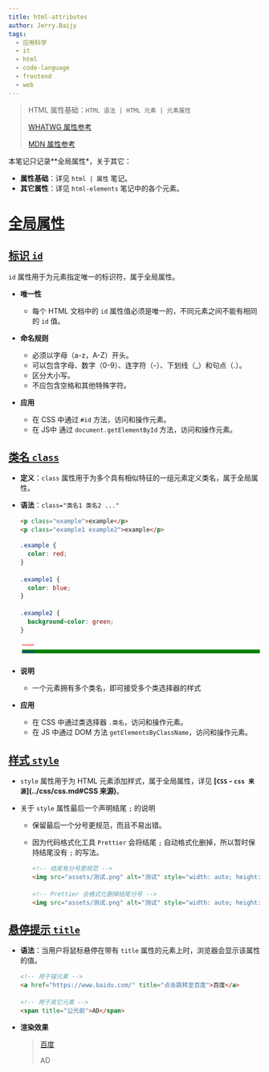 ```yaml
---
title: html-attributes
author: Jerry.Baijy
tags:
  - 应用科学
  - it
  - html
  - code-language
  - frontend
  - web
---
```


> HTML 属性基础：`HTML 语法 | HTML 元素 | 元素属性`
>
> [WHATWG 属性参考](https://html.spec.whatwg.org/multipage/indices.html#attributes-3 "WHATWG 属性参考")
>
> [MDN 属性参考](https://developer.mozilla.org/zh-CN/docs/Web/HTML/Reference/Attributes "MDN HTML 属性参考")

本笔记只记录**全局属性*，关于其它：

- **属性基础**：详见 `html | 属性` 笔记。
- **其它属性**：详见 `html-elements` 笔记中的各个元素。

# [全局属性](https://developer.mozilla.org/zh-CN/docs/Web/HTML/Reference/Global_attributes)

## [标识 `id` ](https://developer.mozilla.org/zh-CN/docs/Web/API/Element/id)

`id` 属性用于为元素指定唯一的标识符，属于全局属性。

- **唯一性**
    - 每个 HTML 文档中的 `id` 属性值必须是唯一的，不同元素之间不能有相同的 `id` 值。
    
- **命名规则**

    - 必须以字母（a-z，A-Z）开头。
    - 可以包含字母、数字（0-9）、连字符（-）、下划线（_）和句点（.）。
    - 区分大小写。
    - 不应包含空格和其他特殊字符。

- **应用**

    - 在 CSS 中通过 `#id` 方法，访问和操作元素。
    - 在 JS中 通过 `document.getElementById` 方法，访问和操作元素。

## [类名 `class`](https://developer.mozilla.org/zh-CN/docs/Web/HTML/Global_attributes/class)

- **定义**：`class` 属性用于为多个具有相似特征的一组元素定义类名，属于全局属性。
- **语法**：`class="类名1 类名2 ..."`

    ```html
    <p class="example">example</p>
    <p class="example1 example2">example</p>
    ```

    ```css
    .example {
      color: red;
    }
    
    .example1 {
      color: blue;
    }
    
    .example2 {
      background-color: green;
    }
    ```

    ![image-20241205184715619](assets/image-20241205184715619.png)

- **说明**

    - 一个元素拥有多个类名，即可接受多个类选择器的样式

- **应用**

    - 在 CSS 中通过类选择器 `.类名`，访问和操作元素。
    - 在 JS 中通过 DOM 方法 `getElementsByClassName`，访问和操作元素。

## [样式 `style`](https://developer.mozilla.org/zh-CN/docs/Web/HTML/Element/style)

- `style` 属性用于为 HTML 元素添加样式，属于全局属性，详见 **[`CSS` - `css 来源`](../css/css.md#CSS 来源)**。
- 关于 `style` 属性最后一个声明结尾 `;` 的说明

    - 保留最后一个分号更规范，而且不易出错。
    - 因为代码格式化工具 `Prettier` 会将结尾 `;` 自动格式化删掉，所以暂时保持结尾没有 `;` 的写法。

        ```html
        <!-- 结尾有分号更规范 -->
        <img src="assets/测试.png" alt="测试" style="width: auto; height: 400px;" />
        
        <!-- Prettier 会格式化删掉结尾分号 -->
        <img src="assets/测试.png" alt="测试" style="width: auto; height: 400px" />
        ```

## [悬停提示 `title`](https://developer.mozilla.org/zh-CN/docs/Web/HTML/Reference/Global_attributes/title)

- **语法**：当用户将鼠标悬停在带有 `title` 属性的元素上时，浏览器会显示该属性的值。

    ```html
    <!-- 用于锚元素 -->
    <a href="https://www.baidu.com/" title="点击跳转至百度">百度</a>
    
    <!-- 用于其它元素 -->
    <span title="公元前">AD</span>
    ```

- **渲染效果**

    > <a href="https://www.baidu.com/" title="点击跳转至百度">百度</a>
    >
    > <span title="公元前">AD</span>

